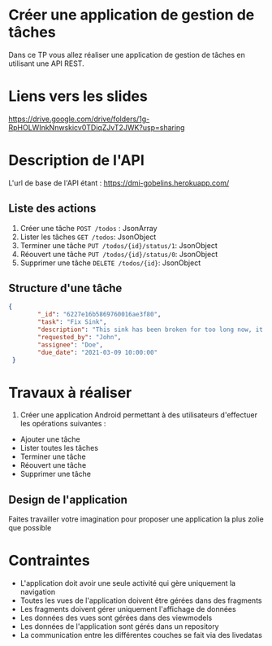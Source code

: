 # Créer une application de gestion de tâches 
Dans ce TP vous allez réaliser une application de gestion de tâches en utilisant une API REST. 

# Liens vers les slides 
https://drive.google.com/drive/folders/1g-RpHOLWInkNnwskicv0TDiqZJvT2JWK?usp=sharing

# Description de l'API
L'url de base de l'API étant : https://dmi-gobelins.herokuapp.com/

## Liste des actions 
1. Créer une tâche `POST /todos` : JsonArray
2. Lister les tâches `GET /todos`: JsonObject
3. Terminer une tâche `PUT /todos/{id}/status/1`: JsonObject
4. Réouvert une tâche `PUT /todos/{id}/status/0`: JsonObject
5. Supprimer une tâche `DELETE /todos/{id}`: JsonObject

## Structure d'une tâche 
```json
{
        "_id": "6227e16b5869760016ae3f80",
        "task": "Fix Sink",
        "description": "This sink has been broken for too long now, it's time to fix it",
        "requested_by": "John",
        "assignee": "Doe",
        "due_date": "2021-03-09 10:00:00"
 }
```

# Travaux à réaliser
1. Créer une application Android permettant à des utilisateurs d'effectuer les opérations suivantes :
  - Ajouter une tâche
  - Lister toutes les tâches
  - Terminer une tâche
  - Réouvert une tâche
  - Supprimer une tâche

## Design de l'application
Faites travailler votre imagination pour proposer une application la plus zolie que possible

# Contraintes
- L'application doit avoir une seule activité qui gère uniquement la navigation
- Toutes les vues de l'application doivent être gérées dans des fragments
- Les fragments doivent gérer uniquement l'affichage de données
- Les données des vues sont gérées dans des viewmodels
- Les données de l'application sont gérés dans un repository
- La communication entre les différentes couches se fait via des livedatas
